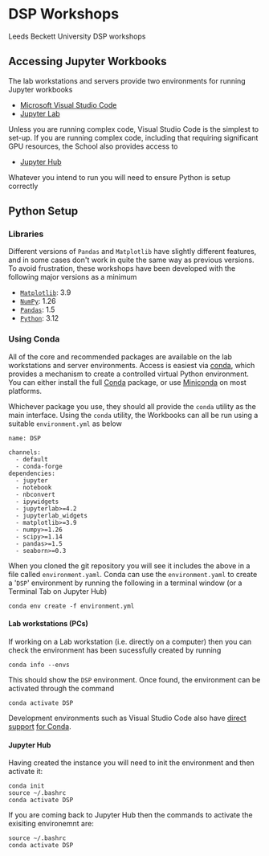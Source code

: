 # DSP Workshops
Leeds Beckett University DSP workshops

## Accessing Jupyter Workbooks

The lab workstations and servers provide two environments for running Jupyter workbooks

- [Microsoft Visual Studio Code](https://code.visualstudio.com/docs/datascience/jupyter-notebooks)
- [Jupyter Lab](https://jupyter.org/)

Unless you are running complex code, Visual Studio Code is the simplest to set-up. If you are running complex code, including that requiring significant GPU resources, the School also provides access to

- [Jupyter Hub](https://jupyterhub.aet.leedsbeckett.ac.uk/)

Whatever you intend to run you will need to ensure Python is setup correctly

## Python Setup

### Libraries

Different versions of `Pandas` and `Matplotlib` have slightly different features, and in some cases don't work in quite the same way as previous versions. To avoid frustration, these workshops have been developed with the following major versions as a minimum

- [`Matplotlib`](https://matplotlib.org/): 3.9
- [`NumPy`](https://numpy.org/): 1.26
- [`Pandas`](https://pandas.pydata.org/): 1.5
- [`Python`](https://www.python.org/downloads/): 3.12

### Using Conda

All of the core and recommended packages are available on the lab workstations and server environments. Access is easiest via [conda](https://anaconda.org/anaconda/conda), which provides a mechanism to create a controlled virtual Python environment. You can either install the full [Conda](https://docs.conda.io/projects/conda/en/latest/index.html) package, or use [Miniconda](https://www.anaconda.com/docs/getting-started/miniconda/install) on most platforms.

Whichever package you use, they should all provide the `conda` utility as the main interface. Using the `conda` utility, the Workbooks can all be run using a suitable `environment.yml` as below

```
name: DSP
 
channels:
  - default
  - conda-forge
dependencies:
  - jupyter
  - notebook
  - nbconvert
  - ipywidgets
  - jupyterlab>=4.2
  - jupyterlab_widgets
  - matplotlib>=3.9
  - numpy>=1.26
  - scipy>=1.14
  - pandas>=1.5
  - seaborn>=0.3
```

When you cloned the git repository you will see it includes the above in a file called `environment.yaml`. Conda can use the `environment.yaml` to create a '`DSP`' environment by running the following in a terminal window (or a Terminal Tab on Jupyter Hub)

```
conda env create -f environment.yml
```

#### Lab workstations (PCs)

If working on a Lab workstation (i.e. directly on a computer) then you can check the environment has been sucessfully created by running

```
conda info --envs
```

This should show the `DSP` environment. Once found, the environment can be activated through the command

```
conda activate DSP
```

Development environments such as Visual Studio Code also have [direct support](https://code.visualstudio.com/docs/python/environments) [for Conda](https://www.anaconda.com/docs/tools/working-with-conda/ide-tutorials/vscode).

#### Jupyter Hub

Having created the instance you will need to init the environment and then activate it:
```
conda init
source ~/.bashrc
conda activate DSP
```

If you are coming back to Jupyter Hub then the commands to activate the exisiting environemnt are:
```
source ~/.bashrc
conda activate DSP
```
